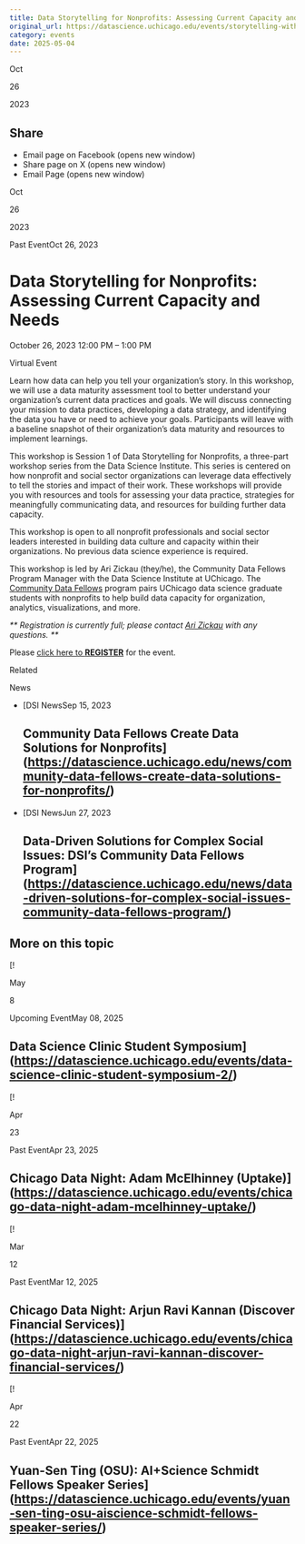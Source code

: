 ```yaml
---
title: Data Storytelling for Nonprofits: Assessing Current Capacity and Needs – DSI
original_url: https://datascience.uchicago.edu/events/storytelling-with-data-a-workshop-for-nonprofits
category: events
date: 2025-05-04
---
```


Oct

26

2023

## Share

* Email page on Facebook (opens new window)
* Share page on X (opens new window)
* Email Page (opens new window)

<!-- Table-like structure detected -->

Oct

26

2023

Past EventOct 26, 2023

# Data Storytelling for Nonprofits: Assessing Current Capacity and Needs

October 26, 2023 12:00 PM – 1:00 PM

Virtual Event

Learn how data can help you tell your organization’s story. In this workshop, we will use a data maturity assessment tool to better understand your organization’s current data practices and goals. We will discuss connecting your mission to data practices, developing a data strategy, and identifying the data you have or need to achieve your goals. Participants will leave with a baseline snapshot of their organization’s data maturity and resources to implement learnings.

This workshop is Session 1 of Data Storytelling for Nonprofits, a three-part workshop series from the Data Science Institute. This series is centered on how nonprofit and social sector organizations can leverage data effectively to tell the stories and impact of their work. These workshops will provide you with resources and tools for assessing your data practice, strategies for meaningfully communicating data, and resources for building further data capacity.

This workshop is open to all nonprofit professionals and social sector leaders interested in building data culture and capacity within their organizations. No previous data science experience is required.

This workshop is led by Ari Zickau (they/he), the Community Data Fellows Program Manager with the Data Science Institute at UChicago. The [Community Data Fellows](https://datascience.uchicago.edu/outreach/community-data-fellows/) program pairs UChicago data science graduate students with nonprofits to help build data capacity for organization, analytics, visualizations, and more.

*\*\* Registration is currently full; please contact [Ari Zickau](https://datascience.uchicago.edu/people/ari-zickau/) with any questions. \*\**

Please [click here to **REGISTER**](https://uchicago.zoom.us/meeting/register/tJYsc-6srDksEtS0HxteC6mHGQS8RL2kNK5C) for the event.

Related

News

* [DSI NewsSep 15, 2023

  ## Community Data Fellows Create Data Solutions for Nonprofits](https://datascience.uchicago.edu/news/community-data-fellows-create-data-solutions-for-nonprofits/)
* [DSI NewsJun 27, 2023

  ## Data-Driven Solutions for Complex Social Issues: DSI’s Community Data Fellows Program](https://datascience.uchicago.edu/news/data-driven-solutions-for-complex-social-issues-community-data-fellows-program/)

## More on this topic

[!

May

8

Upcoming EventMay 08, 2025

## Data Science Clinic Student Symposium](https://datascience.uchicago.edu/events/data-science-clinic-student-symposium-2/)
[!

Apr

23

Past EventApr 23, 2025

## Chicago Data Night: Adam McElhinney (Uptake)](https://datascience.uchicago.edu/events/chicago-data-night-adam-mcelhinney-uptake/)
[!

Mar

12

Past EventMar 12, 2025

## Chicago Data Night: Arjun Ravi Kannan (Discover Financial Services)](https://datascience.uchicago.edu/events/chicago-data-night-arjun-ravi-kannan-discover-financial-services/)
[!

Apr

22

Past EventApr 22, 2025

## Yuan-Sen Ting (OSU): AI+Science Schmidt Fellows Speaker Series](https://datascience.uchicago.edu/events/yuan-sen-ting-osu-aiscience-schmidt-fellows-speaker-series/)